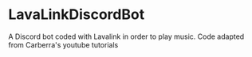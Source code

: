 # LavaLinkDiscordBot
A Discord bot coded with Lavalink in order to play music. Code adapted from Carberra's youtube tutorials

